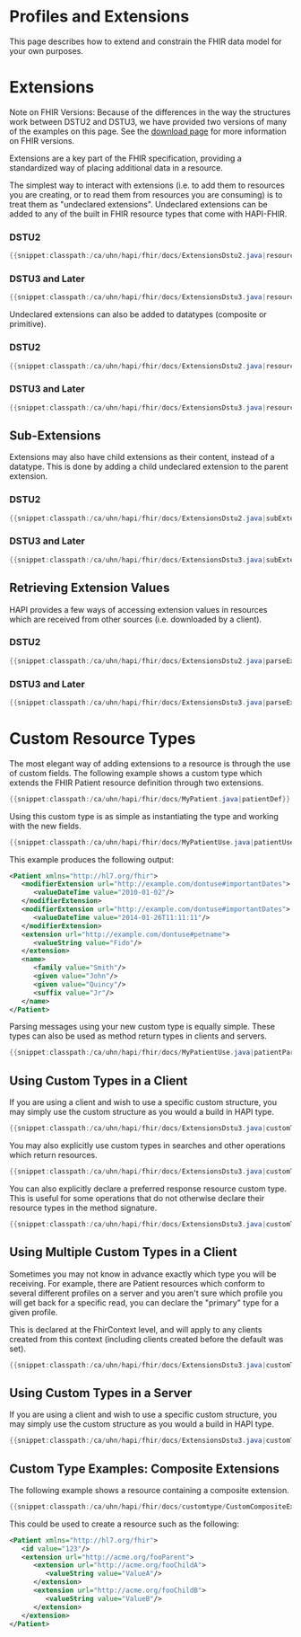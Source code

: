 # Profiles and Extensions

This page describes how to extend and constrain the FHIR data model for your own purposes.

# Extensions

<p class="doc_info_bubble">
Note on FHIR Versions: Because of the differences in the way the structures work between DSTU2 and DSTU3, we have provided two versions of many of the examples on this page. See the <a href="/hapi-fhir/download.html">download page</a> for more information on FHIR versions.
</p>

Extensions are a key part of the FHIR specification, providing a standardized way of placing additional data in a resource.

The simplest way to interact with extensions (i.e. to add them to resources you are creating, or to read them from resources you are consuming) is to treat them as "undeclared extensions". Undeclared extensions can be added to any of the built in FHIR resource types that come with HAPI-FHIR.

### DSTU2

```java
{{snippet:classpath:/ca/uhn/hapi/fhir/docs/ExtensionsDstu2.java|resourceExtension}}
```

### DSTU3 and Later

```java
{{snippet:classpath:/ca/uhn/hapi/fhir/docs/ExtensionsDstu3.java|resourceExtension}}
```

Undeclared extensions can also be added to datatypes (composite or primitive).

### DSTU2

```java
{{snippet:classpath:/ca/uhn/hapi/fhir/docs/ExtensionsDstu2.java|resourceStringExtension}}
```

### DSTU3 and Later

```java
{{snippet:classpath:/ca/uhn/hapi/fhir/docs/ExtensionsDstu3.java|resourceStringExtension}}
```

## Sub-Extensions

Extensions may also have child extensions as their content, instead of a datatype. This is done by adding a child undeclared extension to the parent extension.

### DSTU2

```java
{{snippet:classpath:/ca/uhn/hapi/fhir/docs/ExtensionsDstu2.java|subExtension}}
```

### DSTU3 and Later

```java
{{snippet:classpath:/ca/uhn/hapi/fhir/docs/ExtensionsDstu3.java|subExtension}}
```

## Retrieving Extension Values

HAPI provides a few ways of accessing extension values in resources which are received from other sources (i.e. downloaded by a client).

### DSTU2

```java
{{snippet:classpath:/ca/uhn/hapi/fhir/docs/ExtensionsDstu2.java|parseExtension}}
```

### DSTU3 and Later

```java
{{snippet:classpath:/ca/uhn/hapi/fhir/docs/ExtensionsDstu3.java|parseExtension}}
```

# Custom Resource Types

The most elegant way of adding extensions to a resource is through the use of custom fields. The following example shows a custom type which extends the FHIR Patient resource definition through two extensions.

```java
{{snippet:classpath:/ca/uhn/hapi/fhir/docs/MyPatient.java|patientDef}}
```

Using this custom type is as simple as instantiating the type and working with the new fields.

```java
{{snippet:classpath:/ca/uhn/hapi/fhir/docs/MyPatientUse.java|patientUse}}
```

This example produces the following output:

```xml
<Patient xmlns="http://hl7.org/fhir">
   <modifierExtension url="http://example.com/dontuse#importantDates">
      <valueDateTime value="2010-01-02"/>
   </modifierExtension>
   <modifierExtension url="http://example.com/dontuse#importantDates">
      <valueDateTime value="2014-01-26T11:11:11"/>
   </modifierExtension>
   <extension url="http://example.com/dontuse#petname">
      <valueString value="Fido"/>
   </extension>
   <name>
      <family value="Smith"/>
      <given value="John"/>
      <given value="Quincy"/>
      <suffix value="Jr"/>
   </name>
</Patient>
```

Parsing messages using your new custom type is equally simple. These types can also be used as method return types in clients and servers.

```java
{{snippet:classpath:/ca/uhn/hapi/fhir/docs/MyPatientUse.java|patientParse}}
```

## Using Custom Types in a Client

If you are using a client and wish to use a specific custom structure, you may simply use the custom structure as you would a build in HAPI type.

```java
{{snippet:classpath:/ca/uhn/hapi/fhir/docs/ExtensionsDstu3.java|customTypeClientSimple}}
```

You may also explicitly use custom types in searches and other operations which return resources.

```java
{{snippet:classpath:/ca/uhn/hapi/fhir/docs/ExtensionsDstu3.java|customTypeClientSearch}}
```

You can also explicitly declare a preferred response resource custom type. This is useful for some operations that do not otherwise declare their resource types in the method signature.

```java
{{snippet:classpath:/ca/uhn/hapi/fhir/docs/ExtensionsDstu3.java|customTypeClientSearch2}}
```

## Using Multiple Custom Types in a Client

Sometimes you may not know in advance exactly which type you will be receiving. For example, there are Patient resources which conform to several different profiles on a server and you aren't sure which profile you will get back for a specific read, you can declare the "primary" type for a given profile.

This is declared at the FhirContext level, and will apply to any clients created from this context (including clients created before the default was set).

```java
{{snippet:classpath:/ca/uhn/hapi/fhir/docs/ExtensionsDstu3.java|customTypeClientDeclared}}
```
## Using Custom Types in a Server

If you are using a client and wish to use a specific custom structure, you may simply use the custom structure as you would a build in HAPI type.

```java
{{snippet:classpath:/ca/uhn/hapi/fhir/docs/ExtensionsDstu3.java|customTypeClientSimple}}
```

## Custom Type Examples: Composite Extensions

The following example shows a resource containing a composite extension.

```java
{{snippet:classpath:/ca/uhn/hapi/fhir/docs/customtype/CustomCompositeExtension.java|resource}}
```

This could be used to create a resource such as the	following:

```xml
<Patient xmlns="http://hl7.org/fhir">
   <id value="123"/>
   <extension url="http://acme.org/fooParent">
      <extension url="http://acme.org/fooChildA">
         <valueString value="ValueA"/>
      </extension>
      <extension url="http://acme.org/fooChildB">
         <valueString value="ValueB"/>
      </extension>
   </extension>
</Patient>
```
